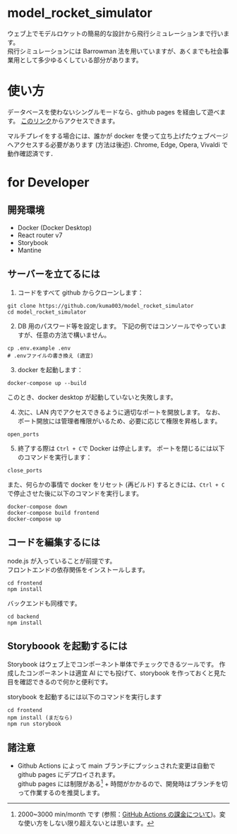 # model_rocket_simulator

ウェブ上でモデルロケットの簡易的な設計から飛行シミュレーションまで行います。  
飛行シミュレーションには Barrowman 法を用いていますが、あくまでも社会事業用として多少ゆるくしている部分があります。

# 使い方

データベースを使わないシングルモードなら、github pages を経由して遊べます。
[このリンク](https://kuma003.github.io/model_rocket_simulator/)からアクセスできます。

マルチプレイをする場合には、誰かが docker を使って立ち上げたウェブページへアクセスする必要があります (方法は後述).
Chrome, Edge, Opera, Vivaldi で動作確認済です．

# for Developer

## 開発環境

- Docker (Docker Desktop)
- React router v7
- Storybook
- Mantine

## サーバーを立てるには

1. コードをすべて github からクローンします：

```{bash}
git clone https://github.com/kuma003/model_rocket_simulator
cd model_rocket_simulator
```

2. DB 用のパスワード等を設定します。
   下記の例ではコンソールでやっていますが、任意の方法で構いません。

```{bash}
cp .env.example .env
# .envファイルの書き換え (適宜)
```

3. docker を起動します：

```{bash}
docker-compose up --build
```

このとき、docker desktop が起動していないと失敗します。

4. 次に、LAN 内でアクセスできるように適切なポートを開放します。
   なお、ポート開放には管理者権限がいるため、必要に応じて権限を昇格します。

```{bash}
open_ports
```

5. 終了する際は `Ctrl + C`で Docker は停止します。
   ポートを閉じるには以下のコマンドを実行します：

```{bash}
close_ports
```

また、何らかの事情で docker をリセット (再ビルド) するときには、`Ctrl + C`で停止させた後に以下のコマンドを実行します。

```{bash}
docker-compose down
docker-compose build frontend
docker-compose up
```

## コードを編集するには

node.js が入っていることが前提です。  
フロントエンドの依存関係をインストールします。

```{bash}
cd frontend
npm install
```

バックエンドも同様です。

```{bash}
cd backend
npm install
```

## Storyboook を起動するには

Storybook はウェブ上でコンポーネント単体でチェックできるツールです。
作成したコンポーネントは適宜 AI にでも投げて、storybook を作っておくと見た目を確認できるので何かと便利です。

storybook を起動するには以下のコマンドを実行します

```{bash}
cd frontend
npm install (まだなら)
npm run storybook
```

## 諸注意

- Github Actions によって main ブランチにプッシュされた変更は自動で github pages にデプロイされます。  
  github pages には制限がある[^1] + 時間がかかるので、開発時はブランチを切って作業するのを推奨します。

[^1]: 2000~3000 min/month です (参照：[GitHub Actions の課金について](https://docs.github.com/ja/billing/managing-billing-for-your-products/managing-billing-for-github-actions/about-billing-for-github-actions))。変な使い方をしない限り超えないとは思います。
